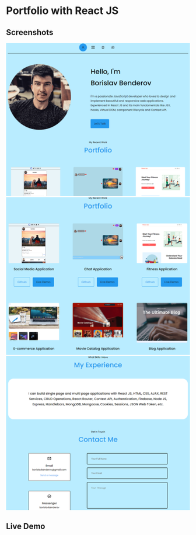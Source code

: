 # Portfolio with React JS

## Screenshots
![My Image](/src/assets/home-min.png)
![My Image](/src/assets/portfolio-min.png)
![My Image](/src/assets/experience-min.png)

## Live Demo




